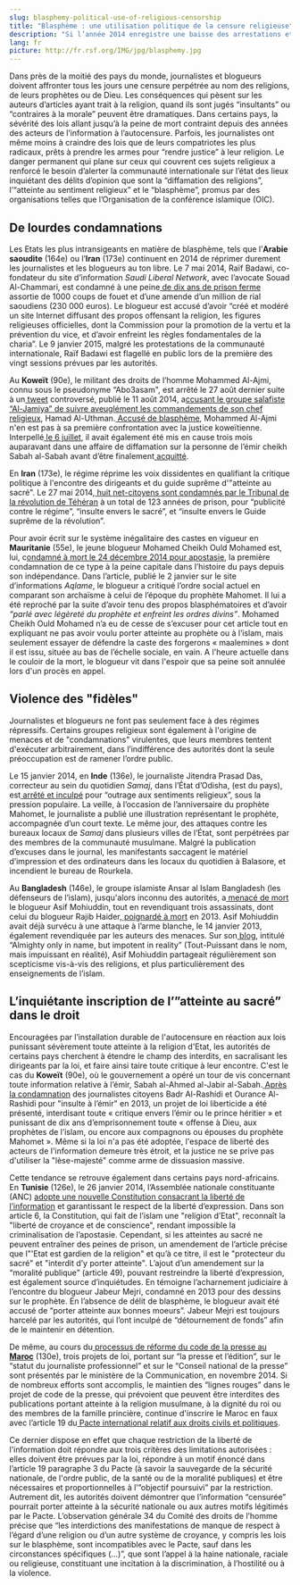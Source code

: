 ```yaml
---
slug: blasphemy-political-use-of-religious-censorship
title: "Blasphème : une utilisation politique de la censure religieuse"
description: "Si l’année 2014 enregistre une baisse des arrestations et des condamnations de journalistes pour avoir traité de la question religieuse, de plus en plus de pays utilisent le délit de “blasphème” et autre atteinte au sacré pour censurer toute critique politique. Certains dirigeants étendent même l’interdit à leur personne,  en promulguant des lois abusives, qui rendent illégale toute critique à leur encontre et toute remise en question de leurs actions politiques."
lang: fr
picture: http://fr.rsf.org/IMG/jpg/blasphemy.jpg
---
```


Dans près de la moitié des pays du monde, journalistes et blogueurs doivent affronter tous les jours une censure perpétrée au nom des religions, de leurs prophètes ou de Dieu. Les conséquences qui pèsent sur les auteurs d’articles ayant trait à la religion, quand ils sont jugés “insultants” ou “contraires à la morale” peuvent être dramatiques. Dans certains pays, la sévérité des lois allant jusqu’à la peine de mort contraint depuis des années des acteurs de l’information à l’autocensure. Parfois, les journalistes ont même moins à craindre des lois que de leurs compatriotes les plus radicaux, prêts à prendre les armes pour “rendre justice” à leur religion. Le danger permanent qui plane sur ceux qui couvrent ces sujets religieux a renforcé le besoin d’alerter la communauté internationale sur l’état des lieux inquiétant des délits d’opinion que sont la “diffamation des religions”, l’“atteinte au sentiment religieux” et le “blasphème”, promus par des organisations telles que l’Organisation de la conférence islamique (OIC).

## De lourdes condamnations

Les Etats les plus intransigeants en matière de blasphème, tels que l’**Arabie saoudite** (164e) ou l’**Iran** (173e) continuent en 2014 de réprimer durement les journalistes et les blogueurs au ton libre. Le 7 mai 2014, Raïf Badawi, co-fondateur du site d’information _Saudi Liberal Network_, avec l’avocate Souad Al-Chammari, est condamné à une peine[ de dix ans de prison ferme](http://fr.rsf.org/arabie-saoudite-dix-ans-de-prison-pour-le-30-09-2014,46893.html) assortie de 1000 coups de fouet et d’une amende d’un million de rial saoudiens (230 000 euros). Le blogueur est accusé d’avoir “créé et modéré un site Internet diffusant des propos offensant la religion, les figures religieuses officielles, dont la Commission pour la promotion de la vertu et la prévention du vice, et d’avoir enfreint les règles fondamentales de la charia”. Le 9 janvier 2015, malgré les protestations de la communauté internationale, Raïf Badawi est flagellé en public lors de la première des vingt sessions prévues par les autorités.  

Au **Koweït** (90e), le militant des droits de l’homme Mohammed Al-Ajmi, connu sous le pseudonyme “Abo3asam", est arrêté le 27 août dernier suite à un[ tweet](https://twitter.com/abo3asam/status/498917225315594240) controversé, publié le 11 août 2014, a[ccusant le groupe salafiste “Al-Jamiya” de suivre aveuglément les commandements de son chef religieux](http://www.chinatopix.com/articles/8357/20140830/kuwaiti-twitter-star-detained-for-offensive-tweet.htm), Hamad Al-Uthman.[ Accusé de blasphème](http://www.bbc.com/news/blogs-trending-28972617?print=true), Mohammed Al-Ajmi n'en est pas à sa première confrontation avec la justice koweïtienne. Interpellé[ le 6 juillet](http://twitmail.com/email/153343094/9/false), il avait également été mis en cause trois mois auparavant dans une affaire de diffamation sur la personne de l’émir cheikh Sabah al-Sabah avant d’être finalement[ acquitté](http://www.aljahra.net/?p=3288).

En **Iran** (173e), le régime réprime les voix dissidentes en qualifiant la critique politique à l'encontre des dirigeants et du guide suprême d'"atteinte au sacré". Le 27 mai 2014,[ huit net-citoyens sont condamnés par le Tribunal de la révolution de Téhéran](http://fr.rsf.org/iran-la-justice-conservatrice-condamne-03-06-2014,46386.html) à un total de 123 années de prison, pour “publicité contre le régime”, “insulte envers le sacré”, et “insulte envers le Guide suprême de la révolution”.

Pour avoir écrit sur le système inégalitaire des castes en vigueur en **Mauritanie** (55e), le jeune blogueur Mohamed Cheikh Ould Mohamed est, lui, c[ondamné à mort le 24 décembre 2014 pour apostasie](http://fr.rsf.org/mauritanie-rsf-demande-l-annulation-de-la-31-12-2014,47434.html), la première condamnation de ce type à la peine capitale dans l’histoire du pays depuis son indépendance. Dans l’article, publié le 2 janvier sur le site d’informations _Aqlame_, le blogueur a critiqué l’ordre social actuel en comparant son archaïsme à celui de l’époque du prophète Mahomet. Il lui a été reproché par la suite d’avoir tenu des propos blasphématoires et d’avoir _“parlé avec légèreté du prophète et enfreint les ordres divins”_. Mohamed Cheikh Ould Mohamed n’a eu de cesse de s’excuser pour cet article tout en expliquant ne pas avoir voulu porter atteinte au prophète ou à l’islam, mais seulement essayer de défendre la caste des forgerons « maalemines » dont il est issu, située au bas de l’échelle sociale, en vain. A l'heure actuelle dans le couloir de la mort, le blogueur vit dans l'espoir que sa peine soit annulée lors d'un procès en appel.

## Violence des "fidèles"

Journalistes et blogueurs ne font pas seulement face à des régimes répressifs. Certains groupes religieux sont également à l'origine de menaces et de "condamnations" virulentes, que leurs membres tentent d'exécuter arbitrairement, dans l’indifférence des autorités dont la seule préoccupation est de ramener l’ordre public.

Le 15 janvier 2014, en **Inde** (136e), le journaliste Jitendra Prasad Das, correcteur au sein du quotidien _Samaj_, dans l’État d’Odisha, (est du pays), est[ arrêté et inculpé](http://fr.rsf.org/inde-des-emeutes-et-un-journaliste-16-01-2014,45733.html) pour “outrage aux sentiments religieux”, sous la pression populaire. La veille, à l’occasion de l’anniversaire du prophète Mahomet, le journaliste a publié une illustration représentant le prophète, accompagnée d’un court texte. Le même jour, des attaques contre les bureaux locaux de _Samaj_ dans plusieurs villes de l’État, sont perpétrées par des membres de la communauté musulmane. Malgré la publication d’excuses dans le journal, les manifestants saccagent le matériel d’impression et des ordinateurs dans les locaux du quotidien à Balasore, et incendient le bureau de Rourkela.

Au **Bangladesh** (146e), le groupe islamiste Ansar al Islam Bangladesh (les défenseurs de l’islam), jusqu'alors inconnu des autorités, a[ menacé de mort](http://fr.rsf.org/bangladesh-des-blogueurs-sur-une-liste-noire-19-11-2014,47249.html) le blogueur Asif Mohiuddin, tout en revendiquant trois assassinats, dont celui du blogueur Rajib Haider,[ poignardé à mort](http://fr.rsf.org/bangladesh-un-blogueur-egorge-dans-la-18-02-2013,44092.html) en 2013. Asif Mohiuddin avait déjà survécu à une attaque à l’arme blanche, le 14 janvier 2013, également revendiquée par les auteurs des menaces. Sur son[ blog](http://www.somewhereinblog.net/blog/realAsifM), intitulé “Almighty only in name, but impotent in reality” (Tout-Puissant dans le nom, mais impuissant en réalité), Asif Mohiuddin partageait régulièrement son scepticisme vis-à-vis des religions, et plus particulièrement des enseignements de l’islam.

## L’inquiétante inscription de l’”atteinte au sacré” dans le droit

Encouragées par l’installation durable de l'autocensure en réaction aux lois punissant sévèrement toute atteinte à la religion d'Etat, les autorités de certains pays cherchent à étendre le champ des interdits, en sacralisant les dirigeants par la loi, et faire ainsi taire toute critique à leur encontre. C'est le cas du **Koweït** (90e), où le gouvernement a opéré un tour de vis concernant toute information relative à l’émir, Sabah al-Ahmed al-Jabir al-Sabah.[ Après la condamnation](http://fr.rsf.org/koweit-l-emir-du-koweit-gracie-toutes-les-07-08-2013,45027.html) des journalistes citoyens Badr Al-Rashidi et Ourance Al-Rashidi pour "insulte à l’émir" en 2013, un projet de loi liberticide a été présenté, interdisant toute « critique envers l’émir ou le prince héritier » et punissant de dix ans d’emprisonnement toute « offense à Dieu, aux prophètes de l’islam, ou encore aux compagnons ou épouses du prophète Mahomet ». Même si la loi n'a pas été adoptée, l'espace de liberté des acteurs de l'information demeure très étroit, et la justice ne se prive pas d'utiliser la "lèse-majesté" comme arme de dissuasion massive.

Cette tendance se retrouve également dans certains pays nord-africains. En **Tunisie** (126e), le 26 janvier 2014, l’Assemblée nationale constituante (ANC) [adopte une nouvelle Constitution consacrant la liberté de l’information](http://fr.rsf.org/tunisie-constitution-tunisienne-rsf-16-01-2014,45741.html) et garantissant le respect de la liberté d’expression. Dans son article 6, la Constitution, qui fait de l’islam une "religion d’Etat", reconnaît la "liberté de croyance et de conscience", rendant impossible la criminalisation de l’apostasie. Cependant, si les atteintes au sacré ne peuvent entraîner des peines de prison, un amendement de l’article précise que l"'Etat est gardien de la religion" et qu’à ce titre, il est le "protecteur du sacré" et "interdit d’y porter atteinte". L’ajout d’un amendement sur la “moralité publique” (article 49), pouvant restreindre la liberté d’expression, est également source d’inquiétudes. En témoigne l’acharnement judiciaire à l’encontre du blogueur Jabeur Mejri, condamné en 2013 pour des dessins sur le prophète. En l’absence de délit de blasphème, le blogueur avait été accusé de “porter atteinte aux bonnes moeurs”. Jabeur Mejri est toujours harcelé par les autorités, qui l’ont inculpé de “détournement de fonds” afin de le maintenir en détention.

De même, au cours du[ processus de réforme du code de la presse au **Maroc**](http://fr.rsf.org/maroc-rsf-publie-ses-recommandations-sur-21-11-2014,47259.html) (130e), trois projets de loi, portant sur “la presse et l’édition”, sur le “statut du journaliste professionnel” et sur le “Conseil national de la presse” sont présentés par le ministère de la Communication, en novembre 2014. Si de nombreux efforts sont accomplis, le maintien des “lignes rouges” dans le projet de code de la presse, qui prévoient que peuvent être interdites des publications portant atteinte à la religion musulmane, à la dignité du roi ou des membres de la famille princière, continue d'inscrire le Maroc en faux avec l’article 19 du[ Pacte international relatif aux droits civils et politiques](http://www.ohchr.org/FR/ProfessionalInterest/Pages/CCPR.aspx).

Ce dernier dispose en effet que chaque restriction de la liberté de l'information doit répondre aux trois critères des limitations autorisées : elles doivent être prévues par la loi, répondre à un motif énoncé dans l’article 19 paragraphe 3 du Pacte (à savoir la sauvegarde de la sécurité nationale, de l'ordre public, de la santé ou de la moralité publiques) et être nécessaires et proportionnelles à l’”objectif poursuivi” par la restriction. Autrement dit, les autorités doivent démontrer que l’information “censurée” pourrait porter atteinte à la sécurité nationale ou aux autres motifs légitimés par le Pacte. L’observation générale 34 du Comité des droits de l’homme précise que “les interdictions des manifestations de manque de respect à l’égard d’une religion ou d’un autre système de croyance, y compris les lois sur le blasphème, sont incompatibles avec le Pacte, sauf dans les circonstances spécifiques (...)”,  que sont l’appel à la haine nationale, raciale ou religieuse, constituant une incitation à la discrimination, à l’hostilité ou à la violence.